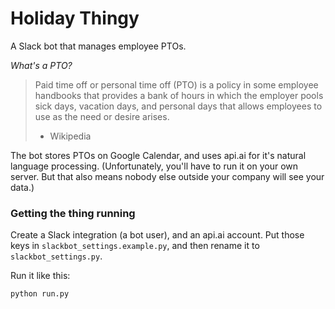 # Holiday Thingy
A Slack bot that manages employee PTOs.

_What's a PTO?_
> Paid time off or personal time off (PTO) is a policy in some employee handbooks that provides a bank of hours in which the employer pools sick days, vacation days, and personal days that allows employees to use as the need or desire arises.
> - Wikipedia

The bot stores PTOs on Google Calendar, and uses api.ai for it's natural language processing. (Unfortunately, you'll have to run it on your own server. But that also means nobody else outside your company will see your data.)

### Getting the thing running
Create a Slack integration (a bot user), and an api.ai account. Put those keys in `slackbot_settings.example.py`, and then rename it to `slackbot_settings.py`.

Run it like this:
```
python run.py
```
